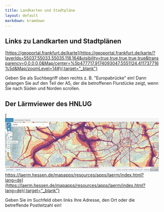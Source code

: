 ```yaml
---
title: Landkarten und Stadtpläne
layout: default
markdown: kramdown
---
```

## Links zu Landkarten und Stadtplänen

[https://geoportal.frankfurt.de/karte](https://geoportal.frankfurt.de/karte/?layerIds=55037,55033,55035,118,164&visibility=true,true,true,true,true&transparency=0,0,0,0,0&Map/center=%5b477717.9174093047,5551124.411737716%5d&Map/zoomLevel=14#){:target="_blank"}

Geben Sie als Suchbegriff oben rechts z. B. &quot;Europabrücke&quot; ein! Dann gelangen Sie auf den Teil der A5, der die betroffenen Flurstücke zeigt, wenn Sie nach Süden und Norden scrollen.

## Der Lärmviewer des HNLUG

[![Lärm-Viewer](laermkarte.jpg) https://laerm.hessen.de/mapapps/resources/apps/laerm/index.html?lang=de](https://laerm.hessen.de/mapapps/resources/apps/laerm/index.html?lang=de){:target="_blank"}

Geben Sie im Suchfeld oben links Ihre Adresse, den Ort oder die betreffende Postleitzahl ein!
